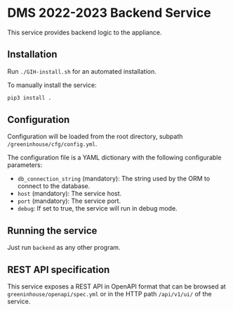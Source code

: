 # DMS 2022-2023 Backend Service

This service provides backend logic to the appliance.

## Installation

Run `./GIH-install.sh` for an automated installation.

To manually install the service:

```bash
pip3 install .
```

## Configuration

Configuration will be loaded from the root directory, subpath `/greeninhouse/cfg/config.yml`.

The configuration file is a YAML dictionary with the following configurable parameters:

- `db_connection_string` (mandatory): The string used by the ORM to connect to the database.
- `host` (mandatory): The service host.
- `port` (mandatory): The service port.
- `debug`: If set to true, the service will run in debug mode.

## Running the service

Just run `backend` as any other program.

## REST API specification

This service exposes a REST API in OpenAPI format that can be browsed at `greeninhouse/openapi/spec.yml` or in the HTTP path `/api/v1/ui/` of the service.

